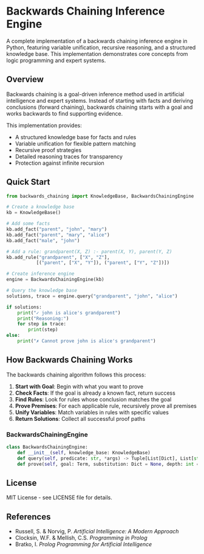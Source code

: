 # Backwards Chaining Inference Engine

A complete implementation of a backwards chaining inference engine in Python, featuring variable unification, recursive reasoning, and a structured knowledge base. This implementation demonstrates core concepts from logic programming and expert systems.


## Overview

Backwards chaining is a goal-driven inference method used in artificial intelligence and expert systems. Instead of starting with facts and deriving conclusions (forward chaining), backwards chaining starts with a goal and works backwards to find supporting evidence.

This implementation provides:
- A structured knowledge base for facts and rules
- Variable unification for flexible pattern matching
- Recursive proof strategies
- Detailed reasoning traces for transparency
- Protection against infinite recursion




## Quick Start

```python
from backwards_chaining import KnowledgeBase, BackwardsChainingEngine

# Create a knowledge base
kb = KnowledgeBase()

# Add some facts
kb.add_fact("parent", "john", "mary")
kb.add_fact("parent", "mary", "alice")
kb.add_fact("male", "john")

# Add a rule: grandparent(X, Z) :- parent(X, Y), parent(Y, Z)
kb.add_rule("grandparent", ["X", "Z"], 
           [("parent", ["X", "Y"]), ("parent", ["Y", "Z"])])

# Create inference engine
engine = BackwardsChainingEngine(kb)

# Query the knowledge base
solutions, trace = engine.query("grandparent", "john", "alice")

if solutions:
    print("✓ john is alice's grandparent")
    print("Reasoning:")
    for step in trace:
        print(step)
else:
    print("✗ Cannot prove john is alice's grandparent")
```

## How Backwards Chaining Works

The backwards chaining algorithm follows this process:

1. **Start with Goal**: Begin with what you want to prove
2. **Check Facts**: If the goal is already a known fact, return success
3. **Find Rules**: Look for rules whose conclusion matches the goal
4. **Prove Premises**: For each applicable rule, recursively prove all premises
5. **Unify Variables**: Match variables in rules with specific values
6. **Return Solutions**: Collect all successful proof paths



### BackwardsChainingEngine

```python
class BackwardsChainingEngine:
    def __init__(self, knowledge_base: KnowledgeBase)
    def query(self, predicate: str, *args) -> Tuple[List[Dict], List[str]]
    def prove(self, goal: Term, substitution: Dict = None, depth: int = 0) -> List[Dict]
```



## License

MIT License - see LICENSE file for details.

## References

- Russell, S. & Norvig, P. *Artificial Intelligence: A Modern Approach*
- Clocksin, W.F. & Mellish, C.S. *Programming in Prolog*
- Bratko, I. *Prolog Programming for Artificial Intelligence*
